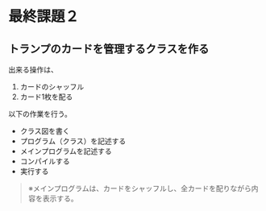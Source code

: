 # 最終課題２
## トランプのカードを管理するクラスを作る

出来る操作は、
1. カードのシャッフル
1. カード1枚を配る

以下の作業を行う。
* クラス図を書く
* プログラム（クラス）を記述する
* メインプログラムを記述する
* コンパイルする
* 実行する

> ※メインプログラムは、カードをシャッフルし、全カードを配りながら内容を表示する。
